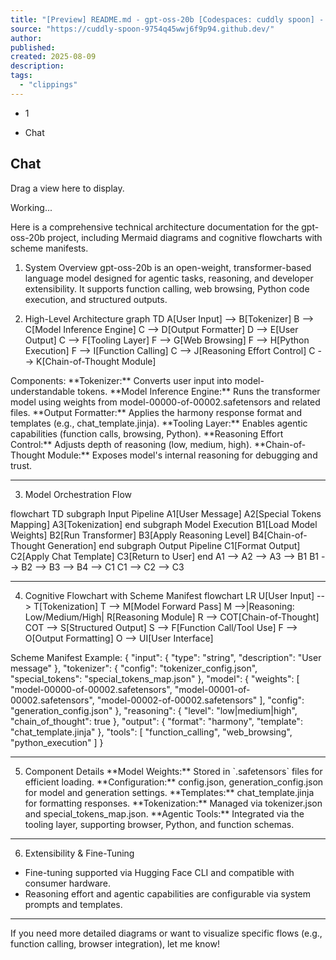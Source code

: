 ```yaml
---
title: "[Preview] README.md - gpt-oss-20b [Codespaces: cuddly spoon] - Visual Studio Code"
source: "https://cuddly-spoon-9754q45wwj6f9p94.github.dev/"
author:
published:
created: 2025-08-09
description:
tags:
  - "clippings"
---
```

- 1

- Chat

## Chat

Drag a view here to display.

Working...

Here is a comprehensive technical architecture documentation for the gpt-oss-20b project, including Mermaid diagrams and cognitive flowcharts with scheme manifests.

1. System Overview
gpt-oss-20b is an open-weight, transformer-based language model designed for agentic tasks, reasoning, and developer extensibility. It supports function calling, web browsing, Python code execution, and structured outputs.

2. High-Level Architecture
graph TD
    A\[User Input\] --> B\[Tokenizer\]
    B --> C\[Model Inference Engine\]
    C --> D\[Output Formatter\]
    D --> E\[User Output\]
    C --> F\[Tooling Layer\]
    F --> G\[Web Browsing\]
    F --> H\[Python Execution\]
    F --> I\[Function Calling\]
    C --> J\[Reasoning Effort Control\]
    C --> K\[Chain-of-Thought Module\]

Components:
\*\*Tokenizer:\*\* Converts user input into model-understandable tokens.
\*\*Model Inference Engine:\*\* Runs the transformer model using weights from model-00000-of-00002.safetensors and related files.
\*\*Output Formatter:\*\* Applies the harmony response format and templates (e.g., chat\_template.jinja).
\*\*Tooling Layer:\*\* Enables agentic capabilities (function calls, browsing, Python). \*\*Reasoning Effort Control:\*\* Adjusts depth of reasoning (low, medium, high). \*\*Chain-of-Thought Module:\*\* Exposes model's internal reasoning for debugging and trust.

---

3. Model Orchestration Flow

flowchart TD
    subgraph Input Pipeline
        A1\[User Message\] A2\[Special Tokens Mapping\] A3\[Tokenization\] end subgraph Model Execution B1\[Load Model Weights\] B2\[Run Transformer\] B3\[Apply Reasoning Level\] B4\[Chain-of-Thought Generation\] end subgraph Output Pipeline C1\[Format Output\] C2\[Apply Chat Template\] C3\[Return to User\] end A1 --> A2 --> A3 --> B1 B1 --> B2 --> B3 --> B4 --> C1 C1 --> C2 --> C3

---

4. Cognitive Flowchart with Scheme Manifest
flowchart LR
    U\[User Input\] --> T\[Tokenization\]
    T --> M\[Model Forward Pass\]
    M -->|Reasoning: Low/Medium/High| R\[Reasoning Module\]
    R --> COT\[Chain-of-Thought\]
    COT --> S\[Structured Output\]
    S --> F\[Function Call/Tool Use\]
    F --> O\[Output Formatting\]
    O --> UI\[User Interface\]

Scheme Manifest Example:
{
  "input": {
    "type": "string",
    "description": "User message"
  },
  "tokenizer": {
    "config": "tokenizer\_config.json", "special\_tokens": "special\_tokens\_map.json" }, "model": { "weights": \[ "model-00000-of-00002.safetensors", "model-00001-of-00002.safetensors", "model-00002-of-00002.safetensors" \], "config": "generation\_config.json" }, "reasoning": { "level": "low|medium|high", "chain\_of\_thought": true }, "output": { "format": "harmony", "template": "chat\_template.jinja"
  },
  "tools": \[
    "function\_calling",
    "web\_browsing",
    "python\_execution"
  \]
}

---

5. Component Details
\*\*Model Weights:\*\* Stored in \`.safetensors\` files for efficient loading.
\*\*Configuration:\*\* config.json, generation\_config.json for model and generation settings.
\*\*Templates:\*\* chat\_template.jinja for formatting responses.
\*\*Tokenization:\*\* Managed via tokenizer.json and special\_tokens\_map.json.
\*\*Agentic Tools:\*\* Integrated via the tooling layer, supporting browser, Python, and function schemas.

---

6. Extensibility & Fine-Tuning
- Fine-tuning supported via Hugging Face CLI and compatible with consumer hardware.
- Reasoning effort and agentic capabilities are configurable via system prompts and templates.

---

If you need more detailed diagrams or want to visualize specific flows (e.g., function calling, browser integration), let me know!

